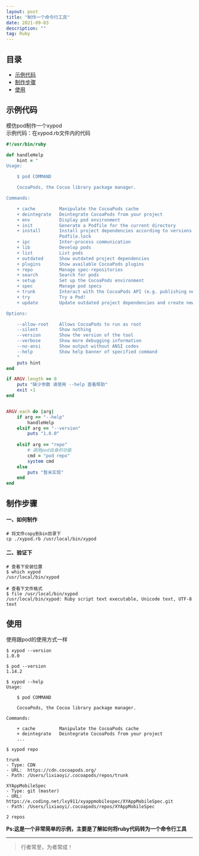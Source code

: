 ```yaml
---
layout: post
title: "制作一个命令行工具"
date: 2021-09-03
description: ""
tag: Ruby
---
```




## 目录
* [示例代码](#content1)
* [制作步骤](#content2)
* [使用](#content3)



<!-- ************************************************ -->
## <a id="content1">示例代码</a>

模仿pod制作一个xypod<br>
示例代码：在xypod.rb文件内的代码<br>

```ruby
#!/usr/bin/ruby

def handleHelp
    hint = "
Usage:

    $ pod COMMAND

    CocoaPods, the Cocoa library package manager.

Commands:

    + cache         Manipulate the CocoaPods cache
    + deintegrate   Deintegrate CocoaPods from your project
    + env           Display pod environment
    + init          Generate a Podfile for the current directory
    + install       Install project dependencies according to versions from a
                    Podfile.lock
    + ipc           Inter-process communication
    + lib           Develop pods
    + list          List pods
    + outdated      Show outdated project dependencies
    + plugins       Show available CocoaPods plugins
    + repo          Manage spec-repositories
    + search        Search for pods
    + setup         Set up the CocoaPods environment
    + spec          Manage pod specs
    + trunk         Interact with the CocoaPods API (e.g. publishing new specs)
    + try           Try a Pod!
    + update        Update outdated project dependencies and create new Podfile.lock

Options:

    --allow-root    Allows CocoaPods to run as root
    --silent        Show nothing
    --version       Show the version of the tool
    --verbose       Show more debugging information
    --no-ansi       Show output without ANSI codes
    --help          Show help banner of specified command
    "
    puts hint
end

if ARGV.length == 0 
    puts "缺少参数 请使用 --help 查看帮助"
    exit -1
end


ARGV.each do |arg|
    if arg == "--help"
        handleHelp
    elsif arg == "--version"
        puts "1.0.0"
        
    elsif arg == "repo"
        # 调用pod自身的功能
        cmd = "pod repo"
        system cmd
    else 
        puts "暂未实现"
    end
end
```

<!-- ************************************************ -->
## <a id="content2">制作步骤</a>

#### **一、如何制作**
```shell
# 将文件copy到bin目录下
cp ./xypod.rb /usr/local/bin/xypod
```

#### **二、验证下**
```shell
# 查看下安装位置
$ which xypod
/usr/local/bin/xypod

# 查看下文件格式
$ file /usr/local/bin/xypod
/usr/local/bin/xypod: Ruby script text executable, Unicode text, UTF-8 text
```

<!-- ************************************************ -->
## <a id="content3">使用</a>
使用跟pod的使用方式一样

```shell
$ xypod --version
1.0.0

$ pod --version
1.14.2
```

```shell
$ xypod --help
Usage:

    $ pod COMMAND

    CocoaPods, the Cocoa library package manager.

Commands:

    + cache         Manipulate the CocoaPods cache
    + deintegrate   Deintegrate CocoaPods from your project
    ...
```

```shell
$ xypod repo

trunk
- Type: CDN
- URL:  https://cdn.cocoapods.org/
- Path: /Users/lixiaoyi/.cocoapods/repos/trunk

XYAppMobileSpec
- Type: git (master)
- URL:  https://e.coding.net/lxy911/xyappmobilespec/XYAppMobileSpec.git
- Path: /Users/lixiaoyi/.cocoapods/repos/XYAppMobileSpec

2 repos
```

**Ps:这是一个非常简单的示例，主要是了解如何将ruby代码转为一个命令行工具**

----------
>  行者常至，为者常成！


